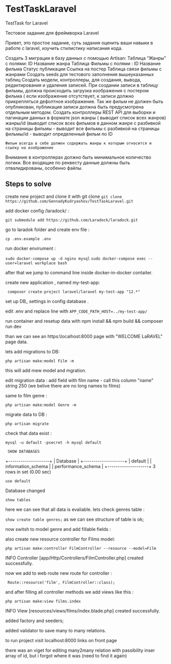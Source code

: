 # TestTaskLaravel
TestTask for Laravel

Тестовое задание для фреймворка Laravel

Привет, это простое задание, суть задания оценить ваши навыки в работе с laravel, изучить стилистику написания кода.

Создать 3 миграции в базу данных с помощью Artisan:
Таблица “Жанры” с полями:
ID
Название жанра
Таблица Фильмы с полями :
ID
Название фильма
Статус публикации 
Ссылка на постер
Таблица связи фильмы с жанрами
Создать seeds для тестового заполнения вышеуказанных таблиц
Создать модели, контроллеры, для создания, вывода, редактирования и удаления записей.
При создании записи в таблицу фильмы, должна происходить загрузка изображения с постером фильма ( если изображение отсутствует, к записи должно прикрепляться дефолтное изображение. Так же фильм не должен быть опубликован, публикация записи должна быть предусмотрена отдельным методом.
Создать контроллеры REST API для выборки и пагинации данных в формате json
жанры ( выводит список всех жанров)
жанры/id (выводит список всех фильмов в данном жанре с разбивкой на страницы
фильмы - выводит все фильмы с разбивкой на страницы
фильмы/id - выводит определенный фильм по ID

	Фильм всегда в себе должен содержать жанры к которым относится и ссылку на изображение

Внимание в контроллерах должно быть минимальное количество логики. Все входящие по реквесту данные должны быть отвалидированы, особенно файлы.



Steps to solve 
-----------------

create new project and clone it with git clone
` git clone https://github.com/GennadyKudryashov/TestTaskLaravel.git `

add docker config /laradock/ : 

``` git submodule add https://github.com/Laradock/laradock.git ```

go to laradok folder and create env file : 

``` cp .env.example .env ```

run docker envirument :

``` sudo docker-compose up -d nginx mysql ```
``` sudo docker-compose exec --user=laravel workplace bash ```

after that we jump to command line inside docker-in-docker contaiter. 

create new application , named my-test-app: 

``` composer create-project laravel/laravel my-test-app "12.*"```

set up DB_ settings in config database .


edit .env and replace line with ```APP_CODE_PATH_HOST=../my-test-app/```

run container and resetup data with npm install && npm build && composer run dev 

than we can see an https:\\localhost:8000 page with "WELCOME LaRAVEL" page data.

lets add migrations to DB: 

```php artisan make:model Film -m```

this will add mew model and mgration. 

edit migration data : add field with film name - call this column "name" string 250 (we belive there are no long names to films)

same to film genre :

```php artisan make:model Genre -m```

migrate data to DB : 

``` php artisan migrate ```

check that data exist : 

``` mysql -u default -psecret -h mysql default ```

``` SHOW DATABASES```

+--------------------+
| Database           |
+--------------------+
| default            |
| information_schema |
| performance_schema |
+--------------------+
3 rows in set (0.00 sec)

``` use default ```

Database changed

``` show tables ```

here we can see that all data is evaliable. 
lets check genres table :

``` show create table genres; ```
as we can see structure of table is ok;

now switsh to model genre and add fillable fields :

also create new resource controller for Films model:

``` php artisan make:controller FilmController --resource --model=Film  ```

  INFO  Controller [app/Http/Controllers/FilmController.php] created successfully.  

  now we add to web route new route for controller :

  ``` Route::resource('film', FilmController::class);```

  and after filling all controller methods we add views like this :

  ``` php artisan make:view films.index ```

   INFO  View [resources/views/films/index.blade.php] created successfully. 

   added factory and seeders;

   added validator to save many to many relations.

   to run project visit localhost:8000 links on front page

   there was an viget for editing many2many relation with passibility inser array of id, but i forgot where it was (need to find it again)

   

